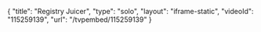 {
    "title": "Registry Juicer",
    "type": "solo",
    "layout": "iframe-static",
    "videoId": "115259139",
    "url": "\/tvpembed\/115259139"
}